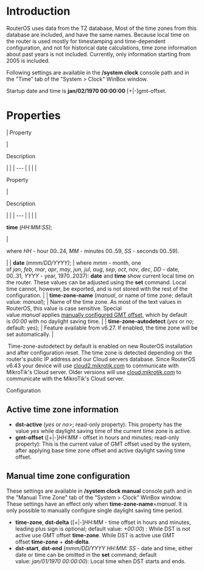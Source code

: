 # Introduction

RouterOS uses data from the TZ database, Most of the time zones from this database are included, and have the same names. Because local time on the router is used mostly for timestamping and time-dependent configuration, and not for historical date calculations, time zone information about past years is not included. Currently, only information starting from 2005 is included.

Following settings are available in the **/system clock** console path and in the "Time" tab of the "System > Clock" WinBox window.

Startup date and time is **jan/02/1970 00:00:00** \[+|-\]gmt-offset. 

# Properties

| 
Property

 | 

Description

|     |
| --- |  |
|     |

Property

 | 

Description

|     |
| --- |  |
|     |

**time** (_HH:MM:SS);_

 | 

where _HH_ \- hour 00..24, _MM_ \- minutes 00..59, _SS_ \- seconds 00..59).

 |
| **date** (_mmm/DD/YYYY);_ | where _mmm_ \- month, one of _jan_, _feb_, _mar_, _apr_, _may_, _jun_, _jul_, _aug_, _sep_, _oct_, _nov_, _dec_, _DD_ \- date, 00..31, _YYYY_ \- year, 1970..2037): **date** and **time** show current local time on the router. These values can be adjusted using the **set** command. Local time cannot, however, be exported, and is not stored with the rest of the configuration. |
| **time-zone-name** (_manual_, or name of time zone; default value: _manual_); | Name of the time zone. As most of the text values in RouterOS, this value is case sensitive. Special value _manual_ applies [manually configured GMT offset](https://wiki.mikrotik.com/wiki/Manual:System/Time#Manual_time_zone_configuration), which by default is _00:00_ with no daylight saving time. |
| **time-zone-autodetect** (_yes_ or _no_; default: yes); | Feature available from v6.27. If enabled, the time zone will be set automatically. |

 Time-zone-autodetect by default is enabled on new RouterOS installation and after configuration reset. The time zone is detected depending on the router's public IP address and our Cloud servers database. Since RouterOS v6.43 your device will use [cloud2.mikrotik.com](http://cloud2.mikrotik.com) to communicate with MikroTik's Cloud server. Older versions will use [cloud.mikrotik.com](http://cloud.mikrotik.com) to communicate with the MikroTik's Cloud server.

Configuration

## Active time zone information

-   **dst-active** (_yes_ or _no_\>; read-only property): This property has the value _yes_ while daylight saving time of the current time zone is active.
-   **gmt-offset** (\[_+_|_\-_\]_HH:MM_ \- offset in hours and minutes; read-only property): This is the current value of GMT offset used by the system, after applying base time zone offset and active daylight saving time offset.

## Manual time zone configuration

These settings are available in **/system clock manual** console path and in the "Manual Time Zone" tab of the "System > Clock" WinBox window. These settings have an effect only when **time-zone-name**\=_manual_. It is only possible to manually configure single daylight saving time period.

-   **time-zone**, **dst-delta** (\[_+_|_\-_\]_HH:MM_ \- time offset in hours and minutes, leading plus sign is optional; default value: _+00:00_) : While DST is not active use GMT offset **time-zone**. While DST is active use GMT offset **time-zone** + **dst-delta**.
-   **dst-start**, **dst-end** (_mmm/DD/YYYY HH:MM: SS_ \- date and time, either date or time can be omitted in the **set** command; default value: _jan/01/1970 00:00:00_): Local time when DST starts and ends.
